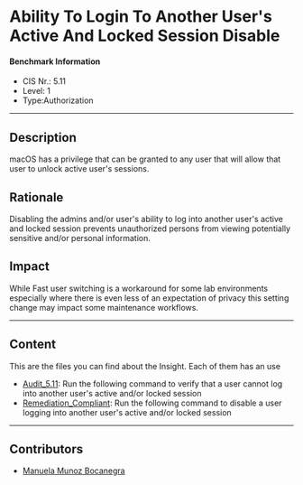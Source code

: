 # Ability To Login To Another User's Active And Locked Session Disable
#### Benchmark Information
- CIS Nr.: 5.11
- Level: 1
- Type:Authorization
------------------------
## Description

macOS has a privilege that can be granted to any user that will allow that user to unlock active user's sessions.

## Rationale

Disabling the admins and/or user's ability to log into another user's active and locked session prevents unauthorized persons from viewing potentially sensitive and/or personal information.

## Impact

While Fast user switching is a workaround for some lab environments especially where there is even less of an expectation of privacy this setting change may impact some maintenance workflows.

---
## Content
This are the files you can find about the Insight. Each of them has an use 
* [Audit_5.11](https://github.com/apfelwerk/JamfProtectInsights/blob/main/AuthorizationType/CIS_5.11_Ability%20To%20Login%20To%20Another%20User's%20Active%20And%20Locked%20Session%20Disable/Audit_5.11.sh): Run the following command to verify that a user cannot log into another user's active and/or locked session
* [Remediation_Compliant](https://github.com/apfelwerk/JamfProtectInsights/blob/main/AuthorizationType/CIS_5.11_Ability%20To%20Login%20To%20Another%20User's%20Active%20And%20Locked%20Session%20Disable/Remediation_Compliant.sh): Run the following command to disable a user logging into another user's active and/or locked session
------------------------------------------------------------------------------------------------------------------------------------------------------------------------------------------------------------------------------------------------------------------------------------------------------------------------------
## Contributors
* [Manuela Munoz Bocanegra](https://github.com/manuelamunoz)



